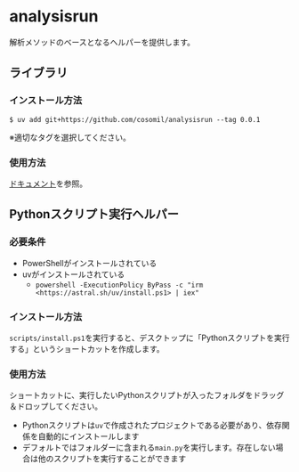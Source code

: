 # analysisrun
解析メソッドのベースとなるヘルパーを提供します。

## ライブラリ
### インストール方法
```shell
$ uv add git+https://github.com/cosomil/analysisrun --tag 0.0.1
```
※適切なタグを選択してください。

### 使用方法
[ドキュメント](documents.md)を参照。

## Pythonスクリプト実行ヘルパー
### 必要条件
- PowerShellがインストールされている
- uvがインストールされている
  - `powershell -ExecutionPolicy ByPass -c "irm <https://astral.sh/uv/install.ps1> | iex"`

### インストール方法
`scripts/install.ps1`を実行すると、デスクトップに「Pythonスクリプトを実行する」というショートカットを作成します。

### 使用方法
ショートカットに、実行したいPythonスクリプトが入ったフォルダをドラッグ＆ドロップしてください。

- Pythonスクリプトは`uv`で作成されたプロジェクトである必要があり、依存関係を自動的にインストールします
- デフォルトではフォルダーに含まれる`main.py`を実行します。存在しない場合は他のスクリプトを実行することができます

